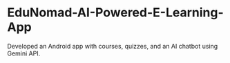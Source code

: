 # EduNomad-AI-Powered-E-Learning-App
Developed an Android app with courses, quizzes, and an AI chatbot using Gemini API.
